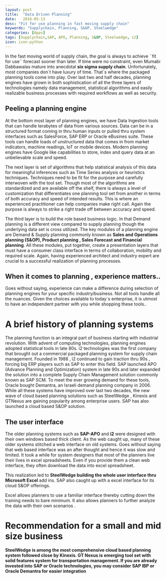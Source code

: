 ```yaml
---
layout: post
title:  "Data Driven Planning"
date:   2016-05-13
desc: "Fit for use planning in fast moving supply chain"
keywords: "Supplychain, Planning, S&OP, Steelwedge"
categories: [Apps]
tags: [Supplychain,SAP, APO, Planning, S&OP, Steelwedge, i2]
icon: icon-python
---
```

In the fast moving world of supply chain, the goal is always to achieve ¨fit for use¨ forecast sooner than later. If time were no constraint, even Mumabi Dabbawalas mature into anecdotal **six sigma supply chain**. Unfortunately, most companies don´t have luxury of time. That´s where the packaged planning tools come into play. Over last two and half decades, planning engines have grown in both sophistication of all the three layers of technologies namely data management, statistical algorithms and easily realizable business processes with required workflows as well as security.

## Peeling a planning engine

At the bottom most layer of planning engines, we have Data Ingestion tools that can handle terabytes of data from various sources. Data can be in a structured format coming in thru human inputs or pulled thru system interfaces such as SalesForce, SAP ERP or Oracle eBusines suite. These tools can handle loads of unstructured data that comes in from market indicators, machine readings, IoT or mobile devices. Modern planning engines have Google like capabilities to store, index and query data at an unbelievable scale and speed.

The next layer is set of algorithms that help statistical analysis of this data for meaningful inferences such as Time Series analysis or heuristics techniques. Techniques need to be fit for the purpose and carefully interwoven with the tool set. Though most of the algorithms are standardized and are available off the shelf, there is always a level of customization that differentiates one planning tool set from another in terms of both accuracy and speed of intended results. This is where an experienced practitioner can help companies make right call. Again the purpose is always to strike a right trade off between accuracy and speed.

The third layer is to build the role based business logic. In that Demand planning is a different view compared to supply planning though the underlying data set is cross utilized. The key modules of a planning engine are Demand & Supply planning commonly known as **Sales and Operations planning (S&OP), Product planning , Sales Forecast and Financial planning**. All these modules, put together, create a presentation layers that must have a consumer class interface in terms of collaboration, mobility and required scale. Again, having experienced architect and industry expert are crucial to a successful realization of planning processes.

## When it comes to planning , experience matters..
Goes without saying, experience can make a difference during selection of planning engines for your specific industry/business. Not all tools handle all the nuances. Given the choices available to today´s enterprise, it is utmost to have an independent partner with you while shopping these tools..

# A brief history of planning systems

The planning function is an integral part of business starting with industrial revolution. With advent of computing technologies, planning engines adopted statistical tools in late 80s. i2 technologies was the first company that brought out a commercial packaged planning system for supply chain management. Founded in 1988 , i2 continued to gain traction thru 90s , forcing big ERP players such as SAP to enter this field. SAP launched APO (Advance Planning and Optimization) system in late 90s and later expanded the solution into a complete Supply Chain Management solution commonly known as SAP SCM. To meet the ever growing demand for these tools, Oracle bought Demantra, an Israeli demand planning company in 2006. While all these systems have improved over last two decades, the new wave of cloud based planning solutions such as SteelWedge , Kinexis and GTNexus are gaining popularity among enterprise users. SAP has also launched a cloud based S&OP solution.

## The user interface

The older planning systems such as **SAP-APO** and **i2** were designed with their own windows based thick client. As the web caught up, many of these older systems stitched a web interface on old systems. Goes without saying that web based interface was an after thought and hence it was slow and limited. It took a while for system designers that most of the planners live their lives in excel spreadsheets. Even if you provide them a clean web interface, they often download the data into excel spreadsheet.

This realization led to **SteelWedge building the whole user interface thru Microsoft Excel** add ins. SAP also caught up with a excel interface for its cloud S&OP offerings.

Excel allows planners to use a familiar interface thereby cutting down the training needs to bare minimum. It also allows planners to further analyze the data with their own scenarios .

# Recommendation for a small and mid size business

**SteelWedge is among the most comprehensive cloud based planning system followed close by Kinexis. GT Nexus is emerging tool set with solid features system for transportation management. If you are already invested into SAP or Oracle technologies, you may consider SAP IBP or Oracle Demantra for easier integration**
